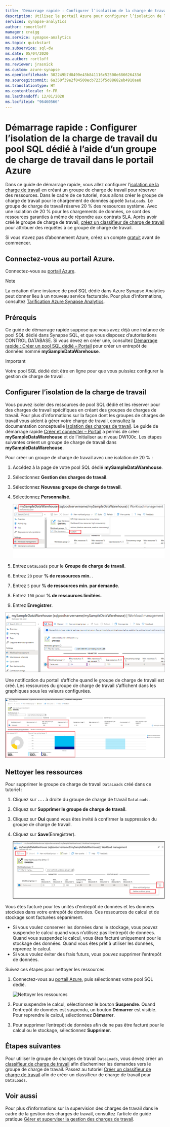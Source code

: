 ```yaml
---
title: 'Démarrage rapide : Configurer l’isolation de la charge de travail - Portail'
description: Utilisez le portail Azure pour configurer l’isolation de la charge de travail du pool SQL dédié.
services: synapse-analytics
author: ronortloff
manager: craigg
ms.service: synapse-analytics
ms.topic: quickstart
ms.subservice: sql-dw
ms.date: 05/04/2020
ms.author: rortloff
ms.reviewer: jrasnick
ms.custom: azure-synapse
ms.openlocfilehash: 302249b7d8490e43b841116c52500e686626433d
ms.sourcegitcommit: 6a350f39e2f04500ecb7235f5d88682eb4910ae8
ms.translationtype: HT
ms.contentlocale: fr-FR
ms.lasthandoff: 12/01/2020
ms.locfileid: "96460566"
---
```

# <a name="quickstart-configure-dedicated-sql-pool-workload-isolation-using-a-workload-group-in-the-azure-portal"></a>Démarrage rapide : Configurer l’isolation de la charge de travail du pool SQL dédié à l’aide d’un groupe de charge de travail dans le portail Azure

Dans ce guide de démarrage rapide, vous allez configurer l’[isolation de la charge de travail](sql-data-warehouse-workload-isolation.md) en créant un groupe de charge de travail pour réserver des ressources.  Dans le cadre de ce tutoriel, nous allons créer le groupe de charge de travail pour le chargement de données appelé `DataLoads`. Le groupe de charge de travail réserve 20 % des ressources système.  Avec une isolation de 20 % pour les chargements de données, ce sont des ressources garanties à même de répondre aux contrats SLA.  Après avoir créé le groupe de charge de travail, [créez un classifieur de charge de travail](quickstart-create-a-workload-classifier-portal.md) pour attribuer des requêtes à ce groupe de charge de travail.


Si vous n’avez pas d’abonnement Azure, créez un compte [gratuit](https://azure.microsoft.com/free/) avant de commencer.


## <a name="sign-in-to-the-azure-portal"></a>Connectez-vous au portail Azure.

Connectez-vous au [portail Azure](https://portal.azure.com/).

> [!NOTE]
> La création d’une instance de pool SQL dédié dans Azure Synapse Analytics peut donner lieu à un nouveau service facturable.  Pour plus d’informations, consultez [Tarification Azure Synapse Analytics](https://azure.microsoft.com/pricing/details/sql-data-warehouse/).

## <a name="prerequisites"></a>Prérequis

Ce guide de démarrage rapide suppose que vous avez déjà une instance de pool SQL dédié dans Synapse SQL, et que vous disposez d’autorisations CONTROL DATABASE. Si vous devez en créer une, consultez [Démarrage rapide : Créer un pool SQL dédié – Portail](../quickstart-create-sql-pool-portal.md) pour créer un entrepôt de données nommé **mySampleDataWarehouse**.

>[!IMPORTANT] 
>Votre pool SQL dédié doit être en ligne pour que vous puissiez configurer la gestion de charge de travail. 

## <a name="configure-workload-isolation"></a>Configurer l’isolation de la charge de travail

Vous pouvez isoler des ressources de pool SQL dédié et les réserver pour des charges de travail spécifiques en créant des groupes de charges de travail.  Pour plus d’informations sur la façon dont les groupes de charges de travail vous aident à gérer votre charge de travail, consultez la documentation conceptuelle [Isolation des charges de travail](sql-data-warehouse-workload-isolation.md).  Le guide de démarrage rapide [Créer et connecter – Portail](create-data-warehouse-portal.md) a permis de créer **mySampleDataWarehouse** et de l’initialiser au niveau DW100c. Les étapes suivantes créent un groupe de charge de travail dans **mySampleDataWarehouse**.

Pour créer un groupe de charge de travail avec une isolation de 20 % :
1.  Accédez à la page de votre pool SQL dédié **mySampleDataWarehouse**.
1.  Sélectionnez **Gestion des charges de travail**.
1.  Sélectionnez **Nouveau groupe de charge de travail**.
1.  Sélectionnez **Personnalisé**.

    ![Cliquez sur Personnalisé](./media/quickstart-configure-workload-isolation-portal/create-wg.png)

6.  Entrez `DataLoads` pour le **Groupe de charge de travail**.
7.  Entrez `20` pour **% de ressources min.** .
8.  Entrez `5` pour **% de ressources min. par demande**.
9.  Entrez `100` pour **% de ressources limitées**.
10. Entrez **Enregistrer**.

   ![Cliquez sur Enregistrer.](./media/quickstart-configure-workload-isolation-portal/configure-wg.png)

Une notification du portail s’affiche quand le groupe de charge de travail est créé.  Les ressources du groupe de charge de travail s’affichent dans les graphiques sous les valeurs configurées.

   ![Cliquez sur final](./media/quickstart-configure-workload-isolation-portal/display-wg.png)

## <a name="clean-up-resources"></a>Nettoyer les ressources

Pour supprimer le groupe de charge de travail `DataLoads` créé dans ce tutoriel :
1. Cliquez sur **`...`** à droite du groupe de charge de travail `DataLoads`.
2. Cliquez sur **Supprimer le groupe de charge de travail**.
3. Cliquez sur **Oui** quand vous êtes invité à confirmer la suppression du groupe de charge de travail.
4. Cliquez sur **Save**(Enregistrer).

   ![Cliquer sur Supprimer](./media/quickstart-configure-workload-isolation-portal/delete-wg.png)



Vous êtes facturé pour les unités d’entrepôt de données et les données stockées dans votre entrepôt de données. Ces ressources de calcul et de stockage sont facturées séparément.

- Si vous voulez conserver les données dans le stockage, vous pouvez suspendre le calcul quand vous n’utilisez pas l’entrepôt de données. Quand vous suspendez le calcul, vous êtes facturé uniquement pour le stockage des données. Quand vous êtes prêt à utiliser les données, reprenez le calcul.
- Si vous voulez éviter des frais futurs, vous pouvez supprimer l’entrepôt de données.

Suivez ces étapes pour nettoyer les ressources.

1. Connectez-vous au [portail Azure](https://portal.azure.com), puis sélectionnez votre pool SQL dédié.

    ![Nettoyer les ressources](./media/load-data-from-azure-blob-storage-using-polybase/clean-up-resources.png)

2. Pour suspendre le calcul, sélectionnez le bouton **Suspendre**. Quand l’entrepôt de données est suspendu, un bouton **Démarrer** est visible.  Pour reprendre le calcul, sélectionnez **Démarrer**.

3. Pour supprimer l’entrepôt de données afin de ne pas être facturé pour le calcul ou le stockage, sélectionnez **Supprimer**.

## <a name="next-steps"></a>Étapes suivantes

Pour utiliser le groupe de charges de travail `DataLoads`, vous devez créer un [classifieur de charge de travail](/sql/t-sql/statements/create-workload-classifier-transact-sql?toc=/azure/synapse-analytics/sql-data-warehouse/toc.json&bc=/azure/synapse-analytics/sql-data-warehouse/breadcrumb/toc.json&view=azure-sqldw-latest) afin d’acheminer les demandes vers le groupe de charge de travail.  Passez au tutoriel [Créer un classifieur de charge de travail](quickstart-create-a-workload-classifier-portal.md) afin de créer un classifieur de charge de travail pour `DataLoads`.

## <a name="see-also"></a>Voir aussi
Pour plus d’informations sur la supervision des charges de travail dans le cadre de la gestion des charges de travail, consultez l’article de guide pratique [Gérer et superviser la gestion des charges de travail](sql-data-warehouse-how-to-manage-and-monitor-workload-importance.md).
